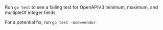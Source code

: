 Run `go test` to see a failing test for OpenAPIV3 minimum, maximum, and multipleOf integer fields.

For a potential fix, run `go test -mod=vendor`
